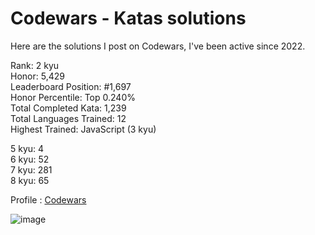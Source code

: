 # Codewars - Katas solutions

Here are the solutions I post on Codewars, I've been active since 2022.

Rank: 2 kyu  
Honor: 5,429  
Leaderboard Position: #1,697  
Honor Percentile: Top 0.240%  
Total Completed Kata: 1,239  
Total Languages Trained: 12  
Highest Trained: JavaScript (3 kyu)

5 kyu: 4  
6 kyu: 52  
7 kyu: 281  
8 kyu: 65  

Profile : [Codewars](https://www.codewars.com/users/Sancti0n)

![image](https://www.codewars.com/users/Sancti0n/badges/large)
